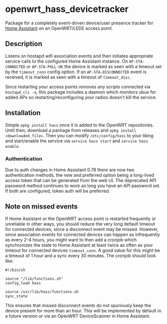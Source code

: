 # openwrt_hass_devicetracker

Package for a completely event-driven device/user presence tracker for [Home Assistant](https://github.com/home-assistant/home-assistant/) on an OpenWRT/LEDE access point. 


## Description

Listens on hostapd wifi association events and then initiates appropriate service calls to the configured Home Assistant instance. On `AP-STA-CONNECTED` or `AP-STA-POLL-OK` the device is marked as seen with a timeout set by the `timeout_conn` config option. If an `AP-STA-DISCONNECTED` event is received, it is marked as seen with a timeout of `timeout_disc`.

Since restarting your access points removes any scripts connected via `hostapd_cli -a`, this package includes a daemon which monitors ubus for added APs so restarting/reconfiguring your radios doesn't kill the service.

## Installation

Simple `opkg install hass` once it is added to the OpenWRT repositories. Until then, download a package from releases and `opkg install <downloaded_file>`. Then you can modify `/etc/config/hass` to your liking and start/enable the service via `service hass start` and `service hass enable`.

### Authentication

Due to auth changes in Home Assistant 0.78 there are now two authentication methods, the new and preferred option being a long-lived access token that can be generated from the web UI. The deprecated API password method continues to work as long you have an API password set. If both are configured, token auth will be preferred.

## Note on missed events

If Home Assistant or the OpenWRT access point is restarted frequently or unreliable in other ways, you should reduce the very long default timeout for connected devices, since a disconnect event may be missed. However, since association events for connected devices can happen as infrequently as every 2-4 hours, you might want to then add a cronjob which synchronizes the state to Home Assistant at least twice as often as your timeout for connected devices `timeout_conn`. A good value for this might be a timeout of 1 hour and a sync every 30 minutes. The cronjob should look like:

```
#!/bin/sh

source "/lib/functions.sh"
config_load hass

source /usr/lib/hass/functions.sh
sync_state
```

This ensures that missed disconnect events do not spuriously keep the device present for more than an hour. This will be implemented by default in a future version or via an OpenWRT DeviceScanner in Home Assistant.
